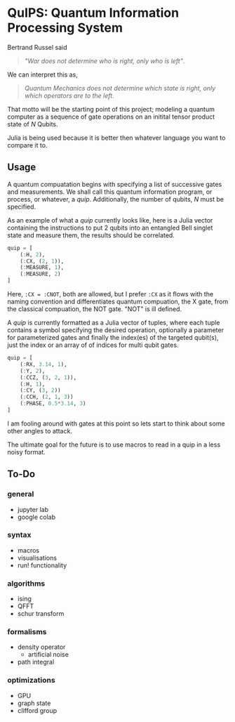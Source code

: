 # QuIPS: Quantum Information Processing System

Bertrand Russel said

>*"War does not determine who is right, only who is left"*.

We can interpret this as, 

>*Quantum Mechanics does not determine which state is right, only which operators are to the left*.

That motto will be the starting point of this project; modeling a quantum computer as a sequence of gate operations on an initital tensor product state of *N* Qubits.

Julia is being used because it is better then whatever language you want to compare it to. 

## Usage

A quantum compuatation begins with specifying a list of successive gates and measurements.  We shall call this quantum information program, or process, or whatever, a *quip*. Additionally, the number of qubits, *N* must be specified. 

As an example of what a *quip* currently looks like, here is a Julia vector containing the instructions to put 2 qubits into an entangled Bell singlet state and measure them, the results should be correlated.

```julia
quip = [
    (:H, 2),
    (:CX, (2, 1)),
    (:MEASURE, 1),
    (:MEASURE, 2)
]
```

Here, `:CX = :CNOT`, both are allowed, but I prefer `:CX` as it flows with the naming convention and differentiates quantum compuation, the X gate, from the classical compuation, the NOT gate. "NOT" is ill defined.

A *quip* is currently formatted as a Julia vector of tuples, where each tuple contains a symbol specifying the desired operation, optionally a parameter for parameterized gates and finally the index(es) of the targeted qubit(s), just the index or an array of of indices for multi qubit gates.

```julia
quip = [
    (:RX, 3.14, 1),
    (:Y, 2),
    (:CCZ, (3, 2, 1)),
    (:H, 1),
    (:CY, (3, 2))
    (:CCH, (2, 1, 3))
    (:PHASE, 0.5*3.14, 3)
]
```

I am fooling around with gates at this point so lets start to think about some other angles to attack.

The ultimate goal for the future is to use macros to read in a quip in a less noisy format.

## To-Do

### general
* jupyter lab 
* google colab

### syntax
* macros
* visualisations
* run! functionality

### algorithms 
* ising
* QFFT
* schur transform

### formalisms
* density operator
  * artificial noise
* path integral
  
### optimizations
* GPU
* graph state
* clifford group


